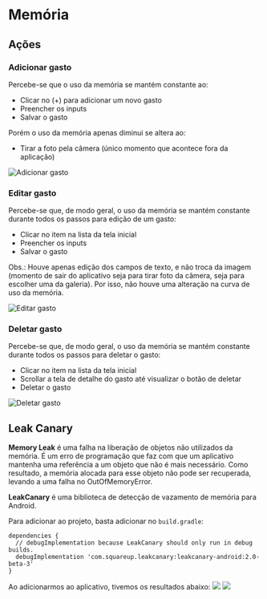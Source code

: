 # Memória
## Ações
### Adicionar gasto

Percebe-se que o uso da memória se mantém constante ao:
- Clicar no (+) para adicionar um novo gasto
- Preencher os inputs
- Salvar o gasto

Porém o uso da memória apenas diminui se altera ao:
- Tirar a foto pela câmera (único momento que acontece fora da aplicação)

![Adicionar gasto](https://i.imgur.com/4Qf2DZp.png?1)

### Editar gasto

Percebe-se que, de modo geral, o uso da memória se mantém constante durante todos os passos para edição de um gasto:
- Clicar no item na lista da tela inicial
- Preencher os inputs
- Salvar o gasto

Obs.: Houve apenas edição dos campos de texto, e não troca da imagem (momento de sair do aplicativo seja para tirar foto da câmera, seja para escolher uma da galeria). Por isso, não houve uma alteração na curva de uso da memória.

![Editar gasto](https://i.imgur.com/WHh4rwq.png?1)

### Deletar gasto

Percebe-se que, de modo geral, o uso da memória se mantém constante durante todos os passos para deletar o gasto:
- Clicar no item na lista da tela inicial
- Scrollar a tela de detalhe do gasto até visualizar o botão de deletar
- Deletar o gasto

![Deletar gasto](https://i.imgur.com/46mO0Pi.png?1)

## Leak Canary
**Memory Leak** é uma falha na liberação de objetos não utilizados da memória. É um erro de programação que faz com que um aplicativo mantenha uma referência a um objeto que não é mais necessário. Como resultado, a memória alocada para esse objeto não pode ser recuperada, levando a uma falha no OutOfMemoryError.

**LeakCanary** é uma biblioteca de detecção de vazamento de memória para Android.

Para adicionar ao projeto, basta adicionar no `build.gradle`:
```
dependencies {
  // debugImplementation because LeakCanary should only run in debug builds.
  debugImplementation 'com.squareup.leakcanary:leakcanary-android:2.0-beta-3'
}
```

Ao adicionarmos ao aplicativo, tivemos os resultados abaixo:
![](https://i.imgur.com/UipdBAz.jpg)
![](https://i.imgur.com/55a8rIi.jpg)
